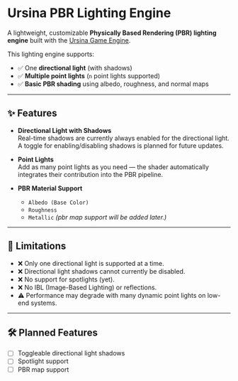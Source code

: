 # Ursina PBR Lighting Engine

A lightweight, customizable **Physically Based Rendering (PBR) lighting engine** built with the [Ursina Game Engine](https://www.ursinaengine.org/).

This lighting engine supports:
- ✅ One **directional light** (with shadows)
- ✅ **Multiple point lights** (`n` point lights supported)
- ✅ **Basic PBR shading** using albedo, roughness, and normal maps

---

## ✨ Features

- **Directional Light with Shadows**  
  Real-time shadows are currently always enabled for the directional light. A toggle for enabling/disabling shadows is planned for future updates.

- **Point Lights**  
  Add as many point lights as you need — the shader automatically integrates their contribution into the PBR pipeline.

- **PBR Material Support**
  - `Albedo (Base Color)`
  - `Roughness`
  - `Metallic`
  *(pbr map support will be added later.)*

---

## 🚫 Limitations

- ❌ Only one directional light is supported at a time.
- ❌ Directional light shadows cannot currently be disabled.
- ❌ No support for spotlights (yet).
- ❌ No IBL (Image-Based Lighting) or reflections.
- ⚠️ Performance may degrade with many dynamic point lights on low-end systems.

---

## 🛠️ Planned Features

- [ ] Toggleable directional light shadows
- [ ] Spotlight support
- [ ] PBR map support
